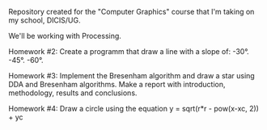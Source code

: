 Repository created for the "Computer Graphics" course that I'm
taking on my school, DICIS/UG.

We'll be working with Processing.

Homework #2:
Create a programm that draw a line with a slope of:
	-30°.
	-45°.
	-60°.

Homework #3:
Implement the Bresenham algorithm and draw a star using DDA and Bresenham algorithms.
Make a report with introduction, methodology, results and conclusions.

Homework #4:
Draw a circle using the equation y = sqrt(r*r - pow(x-xc, 2)) + yc